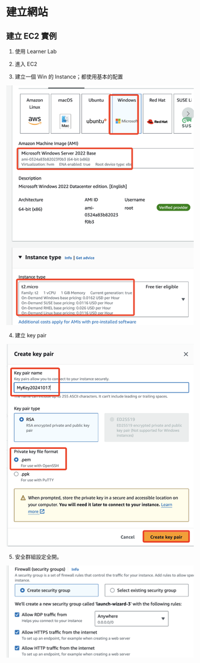 # 建立網站

## 建立 EC2 實例

1. 使用 Learner Lab

2. 進入 EC2

3. 建立一個 Win 的 Instance；都使用基本的配置

![](images/img_01.png)

4. 建立 key pair

![](images/img_02.png)

5. 安全群組設定全開。

![](images/img_03.png)

##
